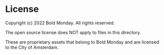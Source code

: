<!-- @license CC0-1.0 -->

# License

Copyright (c) 2022 Bold Monday. All rights reserved.

The open source license does NOT apply to files in this directory.

These are proprietary assets that belong to Bold Monday and are licensed to the City of Amsterdam.
